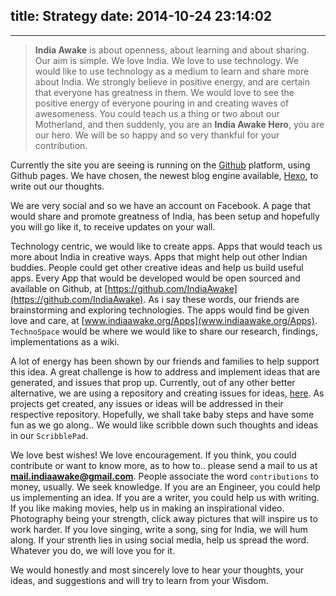 title: Strategy
date: 2014-10-24 23:14:02
---

***

> **India Awake** is about openness, about learning and about sharing. Our aim is simple. We love India. We love to use technology. We would like to use technology as a medium to learn and share more about India. We strongly believe in positive energy, and are certain that everyone has greatness in them. We would love to see the positive energy of everyone pouring in and creating waves of awesomeness. You could teach us a thing or two about our Motherland, and then suddenly, you are an **India Awake Hero**, you are our hero. We will be so happy and so very thankful for your contribution.

Currently the site you are seeing is running on the [Github](https://github.com/) platform, using Github pages. We have chosen, the newest blog engine available, [Hexo](http://hexo.io/), to write out our thoughts. 

We are very social and so we have an account on Facebook. A page that would share and promote greatness of India, has been setup and hopefully you will go like it, to receive updates on your wall.

Technology centric, we would like to create apps. Apps that would teach us more about India in creative ways. Apps that might help out other Indian buddies. People could get other creative ideas and help us build useful apps. Every App that would be developed would be open sourced and available on Github, at [https://github.com/IndiaAwake](https://github.com/IndiaAwake). As i say these words, our friends are brainstorming and exploring technologies. The apps would find be given love and care, at [www.indiaawake.org/Apps](www.indiaawake.org/Apps). `TechnoSpace` would be where we would like to share our research, findings, implementations as a wiki. 

A lot of energy has been shown by our friends and families to help support this idea. A great challenge is how to address and implement ideas that are generated, and issues that prop up. Currently, out of any other better alternative, we are using a repository and creating issues for ideas, [here](https://github.com/indiaawake/IndiaAwake-BucketList/issues). As projects get created, any issues or ideas will be addressed in their respective repository. Hopefully, we shall take baby steps and have some fun as we go along.. We would like scribble down such thoughts and ideas in our `ScribblePad`.

We love best wishes! We love encouragement. If you think, you could contribute or want to know more, as to how to.. please send a mail to us at **mail.indiaawake@gmail.com**. People associate the word `contributions` to money, usually. We seek knowledge. If you are an Engineer, you could help us implementing an idea. If you are a writer, you could help us with writing. If you like making movies, help us in making an inspirational video. Photography being your strength, click away pictures that will inspire us to work harder. If you love singing, write a song, sing for India, we will hum along. If your strenth lies in using social media, help us spread the word. Whatever you do, we will love you for it. 

We would honestly and most sincerely love to hear your thoughts, your ideas, and suggestions and will try to learn from your Wisdom.

